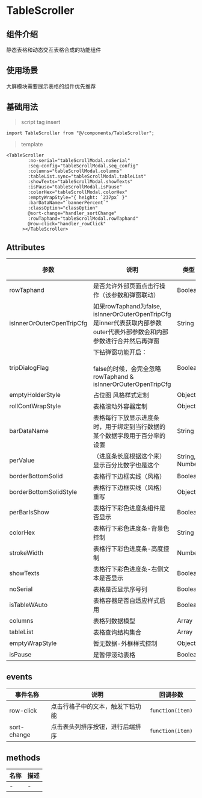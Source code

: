 # TableScroller

## 组件介绍

静态表格和动态交互表格合成的功能组件

## 使用场景

大屏模块需要展示表格的组件优先推荐

## 基础用法

> script tag insert

`import TableScroller from "@/components/TableScroller";`

> template

```vue
<TableScroller
        :no-serial="tableScrollModal.noSerial"
        :seq-config="tableScrollModal.seq_config"
        :columns="tableScrollModal.columns"
        :tableList.sync="tableScrollModal.tableList"
        :showTexts="tableScrollModal.showTexts"
        :isPause="tableScrollModal.isPause"
        :colorHex="tableScrollModal.colorHex"
        :emptyWrapStyle="{ height: `237px` }"
        :barDataName="`bannerPercent`"
        :classOption="classOption"
        @sort-change="handler_sortChange"
        :rowTaphand="tableScrollModal.rowTaphand"
        @row-click="handler_rowClick"
      ></TableScroller>
```



## Attributes

| 参数                      | 说明                                                         | 类型           | 可选值        | 默认值        |
| ------------------------- | ------------------------------------------------------------ | -------------- | ------------- | ------------- |
| rowTaphand                | 是否允许外部页面点击行操作（该参数和弹窗联动）               | Boolean        |               | true          |
| isInnerOrOuterOpenTripCfg | 如果rowTaphand为false,<br />isInnerOrOuterOpenTripCfg是inner代表获取内部参数<br />outer代表外部参数会和内部参数进行合并然后再弹窗<br /> | String         | inner / outer | inner         |
| tripDialogFlag            | 下钻弹窗功能开启：<br /><br />false的时候，会完全忽略rowTaphand & isInnerOrOuterOpenTripCfg<br /> | Boolean        |               | true          |
| emptyHolderStyle          | 占位图 风格样式定制                                          | Object         |               | {}            |
| rollContWrapStyle         | 表格滚动外容器定制                                           | Object         |               | {}            |
| barDataName               | 表格每行下放显示进度条时，用于绑定到当行数据的某个数据字段用于百分率的设置 | String         |               | bannerPercent |
| perValue                  | （进度条长度根据这个来）显示百分比数字也是这个               | String, Number |               |               |
| borderBottomSolid         | 表格行下边框实线（风格）                                     | Boolean        |               | false         |
| borderBottomSolidStyle    | 表格行下边框实线（风格）重写                                 | Object         |               | {}            |
| perBarIsShow              | 表格行下彩色进度条组件是否显示                               | Boolean        |               | true          |
| colorHex                  | 表格行下彩色进度条-背景色控制                                | String         |               |               |
| strokeWidth               | 表格行下彩色进度条-高度控制                                  | Number         |               |               |
| showTexts                 | 表格行下彩色进度条-右侧文本是否显示                          | Boolean        |               |               |
| noSerial                  | 表格是否显示序号列                                           | Boolean        |               | false         |
| isTableWAuto              | 表格容器是否自适应样式启用                                   | Boolean        |               | false         |
| columns                   | 表格列数据模型                                               | Array          |               |               |
| tableList                 | 表格查询结构集合                                             | Array          |               |               |
| emptyWrapStyle            | 暂无数据-外框样式控制                                        | Object         |               | {}            |
| isPause                   | 是暂停滚动表格                                               | Boolean        |               | true          |

## events

| 事件名称    | 说明                             | 回调参数         |
| ----------- | -------------------------------- | ---------------- |
| row-click   | 点击行格子中的文本，触发下钻功能 | `function(item)` |
| sort-change | 点击表头列排序按钮，进行后端排序 | `function(item)` |



## methods

| 名称 | 描述 |
| ---- | ---- |
| -    | -    |

